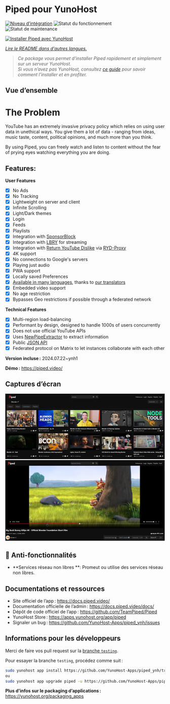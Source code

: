 <!--
Nota bene : ce README est automatiquement généré par <https://github.com/YunoHost/apps/tree/master/tools/readme_generator>
Il NE doit PAS être modifié à la main.
-->

# Piped pour YunoHost

[![Niveau d’intégration](https://dash.yunohost.org/integration/piped.svg)](https://ci-apps.yunohost.org/ci/apps/piped/) ![Statut du fonctionnement](https://ci-apps.yunohost.org/ci/badges/piped.status.svg) ![Statut de maintenance](https://ci-apps.yunohost.org/ci/badges/piped.maintain.svg)

[![Installer Piped avec YunoHost](https://install-app.yunohost.org/install-with-yunohost.svg)](https://install-app.yunohost.org/?app=piped)

*[Lire le README dans d'autres langues.](./ALL_README.md)*

> *Ce package vous permet d’installer Piped rapidement et simplement sur un serveur YunoHost.*  
> *Si vous n’avez pas YunoHost, consultez [ce guide](https://yunohost.org/install) pour savoir comment l’installer et en profiter.*

## Vue d’ensemble

# The Problem

YouTube has an extremely invasive privacy policy which relies on using user data in unethical ways. You give them a lot of data - ranging from ideas, music taste, content, political opinions, and much more than you think.

By using Piped, you can freely watch and listen to content without the fear of prying eyes watching everything you are doing.

## Features:

**User Features**

-   [x] No Ads
-   [x] No Tracking
-   [x] Lightweight on server and client
-   [x] Infinite Scrolling
-   [x] Light/Dark themes
-   [x] Login
-   [x] Feeds
-   [x] Playlists
-   [x] Integration with [SponsorBlock](https://github.com/ajayyy/SponsorBlock)
-   [x] Integration with [LBRY](https://lbry.com/) for streaming
-   [x] Integration with [Return YouTube Dislike](https://returnyoutubedislike.com/) via [RYD-Proxy](https://github.com/TeamPiped/RYD-Proxy)
-   [x] 4K support
-   [x] No connections to Google's servers
-   [x] Playing just audio
-   [x] PWA support
-   [x] Locally saved Preferences
-   [x] [Available in many languages](src/locales), thanks to [our translators](https://hosted.weblate.org/projects/piped/frontend/)
-   [x] Embedded video support
-   [x] No age restriction
-   [x] Bypasses Geo restrictions if possible through a federated network

**Technical Features**

-   [x] Multi-region load-balancing
-   [x] Performant by design, designed to handle 1000s of users concurrently
-   [x] Does not use official YouTube APIs
-   [x] Uses [NewPipeExtractor](https://github.com/TeamNewPipe/NewPipeExtractor) to extract information
-   [x] Public [JSON API](https://docs.piped.video/docs/api-documentation/)
-   [x] Federated protocol on Matrix to let instances collaborate with each other

**Version incluse :** 2024.07.22~ynh1

**Démo :** <https://piped.video/>

## Captures d’écran

![Capture d’écran de Piped](./doc/screenshots/channel.png)
![Capture d’écran de Piped](./doc/screenshots/player.png)

## :red_circle: Anti-fonctionnalités

- **Services réseau non libres **: Promeut ou utilise des services réseau non libres.

## Documentations et ressources

- Site officiel de l’app : <https://docs.piped.video/>
- Documentation officielle de l’admin : <https://docs.piped.video/docs/>
- Dépôt de code officiel de l’app : <https://github.com/TeamPiped/Piped>
- YunoHost Store : <https://apps.yunohost.org/app/piped>
- Signaler un bug : <https://github.com/YunoHost-Apps/piped_ynh/issues>

## Informations pour les développeurs

Merci de faire vos pull request sur la [branche `testing`](https://github.com/YunoHost-Apps/piped_ynh/tree/testing).

Pour essayer la branche `testing`, procédez comme suit :

```bash
sudo yunohost app install https://github.com/YunoHost-Apps/piped_ynh/tree/testing --debug
ou
sudo yunohost app upgrade piped -u https://github.com/YunoHost-Apps/piped_ynh/tree/testing --debug
```

**Plus d’infos sur le packaging d’applications :** <https://yunohost.org/packaging_apps>
